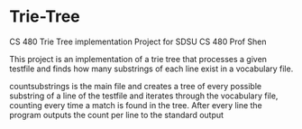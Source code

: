 # Trie-Tree
CS 480 Trie Tree implementation
Project for SDSU CS 480 Prof Shen

This project is an implementation of a trie tree that processes
a given testfile and finds how many substrings of each line exist
in a vocabulary file. 

countsubstrings is the main file and creates a tree of every possible
substring of a line of the testfile and iterates through the vocabulary
file, counting every time a match is found in the tree. After every line
the program outputs the count per line to the standard output
